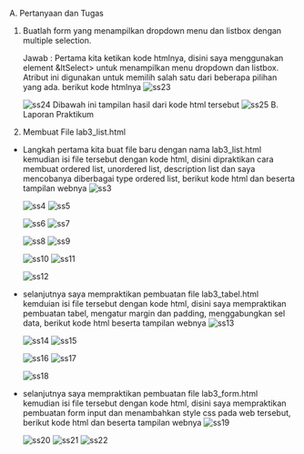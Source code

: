 A. Pertanyaan dan Tugas
1. Buatlah form yang menampilkan dropdown menu dan listbox dengan multiple selection. <p>
Jawab :
Pertama kita ketikan kode htmlnya, disini saya menggunakan element &ltSelect> untuk menampilkan menu dropdown dan listbox. Atribut ini digunakan untuk memilih salah satu dari beberapa pilihan yang ada. berikut kode htmlnya
  ![ss23](https://user-images.githubusercontent.com/101866805/161014749-1be23da2-15f4-4a75-b8f1-3158f6b4ad8a.png) <p>
![ss24](https://user-images.githubusercontent.com/101866805/161014764-c9afca1f-39ab-43c9-b2de-5558ac4e9e10.png)
Dibawah ini tampilan hasil dari kode html tersebut
![ss25](https://user-images.githubusercontent.com/101866805/161016806-1a398a36-8410-4208-820f-4dd46a731432.png)
B. Laporan Praktikum <p>
1. Membuat File lab3_list.html
  - Langkah pertama kita buat file baru dengan nama lab3_list.html kemudian isi file tersebut dengan kode html, disini dipraktikan cara membuat ordered list, unordered list, description list dan saya mencobanya diberbagai type ordered list, berikut kode html dan beserta tampilan webnya
![ss3](https://user-images.githubusercontent.com/101866805/161016240-c8287832-2159-4001-9b1e-fdba0d3a7acb.png) <p>
![ss4](https://user-images.githubusercontent.com/101866805/161016254-d2adb36c-b827-44d3-bc04-08a03ef9abc0.png)
![ss5](https://user-images.githubusercontent.com/101866805/161016261-7454f5cf-c960-4592-8fd9-8c3c08c4e2c7.png) <p>
![ss6](https://user-images.githubusercontent.com/101866805/161016267-f387f179-dc1c-4474-8a77-cd76151c9f12.png)
![ss7](https://user-images.githubusercontent.com/101866805/161016280-d65cfcf2-e17e-44c7-9812-35902fc3ae77.png) <p>
![ss8](https://user-images.githubusercontent.com/101866805/161016281-a4f2a85d-b8af-4634-9ed0-a460501c776b.png)
![ss9](https://user-images.githubusercontent.com/101866805/161016287-39f4e1bc-feb7-4c7c-beae-402e1152d644.png) <p>
![ss10](https://user-images.githubusercontent.com/101866805/161016292-c045f162-62cd-4475-8b52-fca036e381d5.png)
![ss11](https://user-images.githubusercontent.com/101866805/161016297-1b1486ff-1af3-4794-9e52-fe8f2d3f27b0.png) <p> 
![ss12](https://user-images.githubusercontent.com/101866805/161016305-56112c2c-dfd9-49f3-a106-29b6d9da5073.png)
  - selanjutnya saya mempraktikan pembuatan file lab3_tabel.html kemduian isi file tersebut dengan kode html, disini saya mempraktikan pembuatan tabel, mengatur margin dan padding, menggabungkan sel data, berikut kode html beserta tampilan webnya
![ss13](https://user-images.githubusercontent.com/101866805/161017670-32e99d2a-9222-4c0c-addb-5c7f558b9ec5.png) <p>
![ss14](https://user-images.githubusercontent.com/101866805/161017684-f9324124-ecfb-4aab-a6aa-c81bbe6a6fa8.png)
![ss15](https://user-images.githubusercontent.com/101866805/161017694-1d418861-93b7-4e76-bf27-b25373d9fb78.png) <p>
![ss16](https://user-images.githubusercontent.com/101866805/161017707-4cc1fa34-f978-4d16-8136-26d416b32280.png)
![ss17](https://user-images.githubusercontent.com/101866805/161017721-877a5402-62b9-4494-9ba8-438950071dac.png) <p>
![ss18](https://user-images.githubusercontent.com/101866805/161017733-356f9a2e-3b8e-45dc-8514-afba28a8c5f1.png)
  - selanjutnya saya mempraktikan pembuatan file lab3_form.html kemudian isi file tersebut dengan kode html, disini saya mempraktikan pembuatan form input dan menambahkan style css pada web tersebut, berikut kode html dan beserta tampilan webnya
![ss19](https://user-images.githubusercontent.com/101866805/161018912-70049810-71ac-448f-9c5d-98555e282ec8.png) <p>
![ss20](https://user-images.githubusercontent.com/101866805/161018926-f63f2111-3164-4ca3-b084-a40062bbf790.png)
![ss21](https://user-images.githubusercontent.com/101866805/161018936-fa6d3cf5-d928-4e96-889e-8359255983e7.png)
![ss22](https://user-images.githubusercontent.com/101866805/161018946-381eb4d6-0146-4473-a345-3ab07f5ba200.png)
